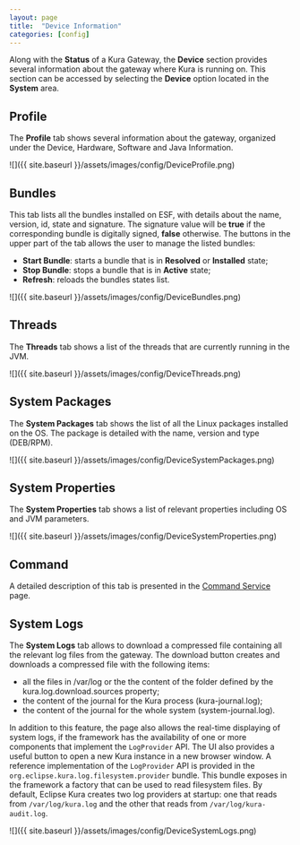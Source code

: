```yaml
---
layout: page
title:  "Device Information"
categories: [config]
---
```


Along with the **Status** of a Kura Gateway, the **Device** section provides several information about the  gateway where Kura is running on. This section can be accessed by selecting the **Device** option located in the **System** area.

## Profile
The **Profile** tab shows several information about the gateway, organized under the Device, Hardware, Software and Java Information.

![]({{ site.baseurl }}/assets/images/config/DeviceProfile.png)

## Bundles
This tab lists all the bundles installed on ESF, with details about the name, version, id, state and signature.
The signature value will be **true** if the corresponding bundle is digitally signed, **false** otherwise.
The buttons in the upper part of the tab allows the user to manage the listed bundles:

 - **Start Bundle**: starts a bundle that is in **Resolved** or **Installed** state;
 - **Stop Bundle**: stops a bundle that is in **Active** state;
 - **Refresh**: reloads the bundles states list.

![]({{ site.baseurl }}/assets/images/config/DeviceBundles.png)

## Threads
The **Threads** tab shows a list of the threads that are currently running in the JVM.

![]({{ site.baseurl }}/assets/images/config/DeviceThreads.png)

## System Packages
The **System Packages** tab shows the list of all the Linux packages installed on the OS. The package is detailed with the name, version and type (DEB/RPM).

![]({{ site.baseurl }}/assets/images/config/DeviceSystemPackages.png)

## System Properties
The **System Properties** tab shows a list of relevant properties including OS and JVM parameters.

![]({{ site.baseurl }}/assets/images/config/DeviceSystemProperties.png)

## Command
A detailed description of this tab is presented in the [Command Service](../builtin/command-service.html) page.

## System Logs
The **System Logs** tab allows to download a compressed file containing all the relevant log files from the gateway. The download button creates and downloads a compressed file with the following items:

 - all the files in /var/log or the the content of the folder defined by the kura.log.download.sources property;
 - the content of the journal for the Kura process (kura-journal.log);
 - the content of the journal for the whole system (system-journal.log).
 
In addition to this feature, the page also allows the real-time displaying of system logs, if the framework has the availability of one or more components that  implement the `LogProvider` API. The UI also provides a useful button to open a new Kura instance in a new browser window.
A reference implementation of the `LogProvider` API is provided in the  `org.eclipse.kura.log.filesystem.provider` bundle. This bundle exposes in the framework a factory that can be used to read filesystem files. By default, Eclipse Kura creates two log providers at startup: one that reads from `/var/log/kura.log` and the other that reads from `/var/log/kura-audit.log`.

![]({{ site.baseurl }}/assets/images/config/DeviceSystemLogs.png)
